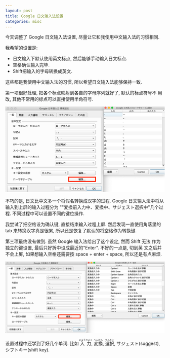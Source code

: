```yaml
---
layout: post
title: Google 日文输入法设置
categories: misc
---
```


今天调整了 Google 日文输入法设置, 尽量让它和我使用中文输入法的习惯相同.

我希望的设置是:

- 日文输入下默认使用英文标点, 然后能够手动输入日文标点.
- 空格确认输入完毕.
- Shift把输入的字母转换成英文.

这些都是我使用中文输入法的习惯, 所以希望日文输入法能够保持一致.

第一项很好处理, 把各个标点映射到各自的字母序列就好了, 默认的标点符号不
用改, 其他不常用的标点可以直接使用半角符号.

![标点设置](/pics/japanese-punct.png)

不巧的是, 日文比中文多一个将假名转换成汉字的过程. Google 日文输入法中将从输入到上屏的输入过程分为
""変換前入力中、変換中、サジェスト選択中"几个过程. 不同过程中可以设置不同的键位操作.

我尝试了把空格设为确认键, 直接结束输入过程上屏. 然后发现一直使用角落里的
tab 来转换汉字真是很累, 所以还是恢复了默认的将空格作为转换键.

第三项最终没有做到. 虽然 Google 输入法给出了这个设定, 然而 Shift 无法
作为独立的键设置, 最后只好折中设成最近的"Enter". 不好的一点是, 切到英
文之后并不会上屏, 如果想输入空格还需要按 space + enter + space, 所以还是有点麻烦.

![输入过程键位设定](/pics/japanese-input-process.png)

设置过程中还学到了好几个单词. 比如 <ruby> 入力<rp>(</rp><rt> にゅうりょく </rt><rp>)</rp></ruby>, <ruby> 変換<rp>(</rp><rt> へんかん </rt><rp>)</rp></ruby>, <ruby> 選択<rp>(</rp><rt> せんたく </rt><rp>)</rp></ruby> , サジェスト(suggest), シフトキー(shift key).

